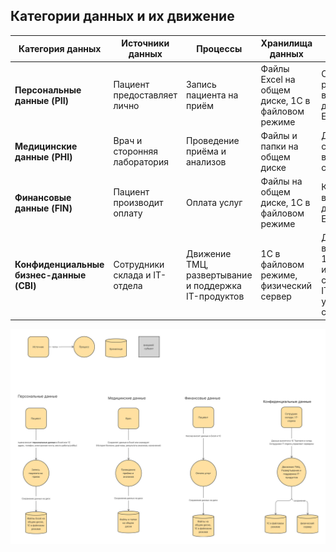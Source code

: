 
## Категории данных и их движение

| Категория данных                         | Источники данных              | Процессы                                             | Хранилища данных                                 | Обработка данных                                                               |
|------------------------------------------|-------------------------------|------------------------------------------------------|--------------------------------------------------|--------------------------------------------------------------------------------|
| **Персональные данные (PII)**            | Пациент предоставляет лично   | Запись пациента на приём                             | Файлы Excel на общем диске, 1С в файловом режиме | Сотрудники ресепшена вносят данные в Excel или 1С                              |
| **Медицинские данные (PHI)**             | Врач и сторонняя лаборатория  | Проведение приёма и анализов                         | Файлы и папки на общем диске                     | Данные сохраняются в Excel или сканируются                                     |
| **Финансовые данные (FIN)**              | Пациент производит оплату     | Оплата услуг                                         | Файлы на общем диске, 1С в файловом режиме       | Кассир вносит данные в Excel и 1С                                              |
| **Конфиденциальные бизнес-данные (CBI)** | Сотрудники склада и IT-отдела | Движение ТМЦ, развертывание и поддержка IT-продуктов | 1С в файловом режиме, физический сервер          | Данные вносятся в 1С Торговля и склад, сотрудники IT-отдела управляют сервером |


![](medicamente.png)